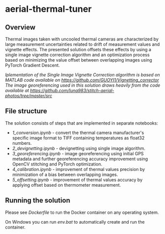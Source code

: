 # aerial-thermal-tuner

## Overview
Thermal images taken with uncooled thermal cameras are characterized by large measurement uncertainties related to drift of measurement values and vignette effects. The presented solution offsets these effects by using a single image vignette correction algorithm and an optimization process based on minimizing the value offset between overlapping images using PyTorch Gradient Descent.

*Iplementation of the Single Image Vignette Correction algorithm is based on MATLAB code available on https://github.com/GUOYI1/Vignetting_corrector* \
*The image georeferencing used in this solution draws heavily from the code available at https://github.com/luna983/stitch-aerial-photos/tree/master/src*

## File structure
The solution consists of steps that are implemented in separate notebooks:
- *1_conversion.ipynb* - convert the thermal camera manufacturer's specific image format to TIFF containing temperatures as float32 numbers.
- *2_devignetting.ipynb* - devignetting using single image algorithm.
- *3_georeferencing.ipynb* - image georeferencing using initial GPS metadata and further georeferencing accuracy improvement using OpenCV stitching and PyTorch optimization.
- *4_calibration.ipynb* - improvement of thermal values precision by minimization of a bias between overlapping images.
- *5_offsetting.ipynb* - improvement of thermal values accuracy by applying offset based on thermometer measurement.

## Running the solution
Please see *Dockerfile* to run the Docker container on any operating system.

On Windows you can run *env.bat* to automatically create and run the container.
